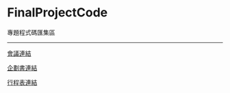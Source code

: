 # FinalProjectCode

專題程式碼匯集區

***

[會議連結](https://www.notion.so/36a319d8309c49ac8abe713efc28bf51)

[企劃書連結](https://tku365-my.sharepoint.com/:w:/g/personal/411630725_o365_tku_edu_tw/EdiUUwiXpHFNhQaPoUfxjr4BJ_L6HlB4ic8DbZh5bGYmqA?e=FYbEyO)

[行程表連結](https://tku365-my.sharepoint.com/:x:/g/personal/411630188_o365_tku_edu_tw/Ebj3FxtwgmtBk_HLsklgOjsBQYT-qEkuP5zPv5flCJU8Qg?e=r3cbt0)
